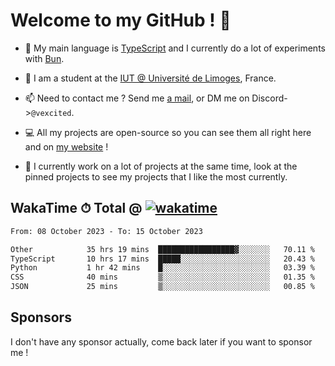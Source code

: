 # Welcome to my GitHub ! 🌃

- 🔭 My main language is [TypeScript](https://www.typescriptlang.org/) and I currently do a lot of experiments with [Bun](https://bun.sh).

- 🌱 I am a student at the [IUT @ Université de Limoges](https://iut.unilim.fr), France.

- 📫 Need to contact me ? Send me <a href="mailto:mikkel@milescode.dev">a mail</a>, or DM me on Discord->`@vexcited`.

- 💻 All my projects are open-source so you can see them all right here and on <a href="https://vexcited.vercel.app">my website</a> !

- 👀 I currently work on a lot of projects at the same time, look at the pinned projects to see my projects that I like the most currently.

## WakaTime ⏱ Total @ [![wakatime](https://wakatime.com/badge/user/0839e595-e07a-435c-8d59-ed95f2a3d6dd.svg)](https://wakatime.com/@0839e595-e07a-435c-8d59-ed95f2a3d6dd)

<!--START_SECTION:waka-->

```txt
From: 08 October 2023 - To: 15 October 2023

Other            35 hrs 19 mins  █████████████████▓░░░░░░░   70.11 %
TypeScript       10 hrs 17 mins  █████░░░░░░░░░░░░░░░░░░░░   20.43 %
Python           1 hr 42 mins    █░░░░░░░░░░░░░░░░░░░░░░░░   03.39 %
CSS              40 mins         ▒░░░░░░░░░░░░░░░░░░░░░░░░   01.35 %
JSON             25 mins         ▒░░░░░░░░░░░░░░░░░░░░░░░░   00.85 %
```

<!--END_SECTION:waka-->

## Sponsors

I don't have any sponsor actually, come back later if you want to sponsor me !
